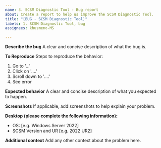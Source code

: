 ```yaml
---
name: 3. SCSM Diagnostic Tool - Bug report
about: Create a report to help us improve the SCSM Diagnostic Tool.
title: "[BUG - SCSM Diagnostic Tool]"
labels: 1. SCSM Diagnostic Tool, bug
assignees: khusmeno-MS

---
```


**Describe the bug**
A clear and concise description of what the bug is.

**To Reproduce**
Steps to reproduce the behavior:
1. Go to '...'
2. Click on '....'
3. Scroll down to '....'
4. See error

**Expected behavior**
A clear and concise description of what you expected to happen.

**Screenshots**
If applicable, add screenshots to help explain your problem.

**Desktop (please complete the following information):**
 - OS: [e.g. Windows Server 2022]
 - SCSM Version and UR [e.g. 2022 UR2]

**Additional context**
Add any other context about the problem here.
